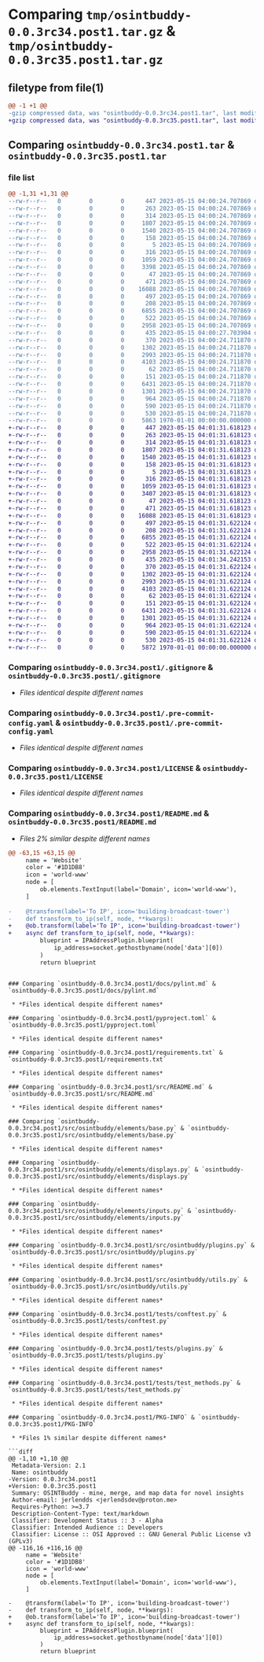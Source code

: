 # Comparing `tmp/osintbuddy-0.0.3rc34.post1.tar.gz` & `tmp/osintbuddy-0.0.3rc35.post1.tar.gz`

## filetype from file(1)

```diff
@@ -1 +1 @@
-gzip compressed data, was "osintbuddy-0.0.3rc34.post1.tar", last modified: Fri Jan  1 00:00:00 2016, max compression
+gzip compressed data, was "osintbuddy-0.0.3rc35.post1.tar", last modified: Fri Jan  1 00:00:00 2016, max compression
```

## Comparing `osintbuddy-0.0.3rc34.post1.tar` & `osintbuddy-0.0.3rc35.post1.tar`

### file list

```diff
@@ -1,31 +1,31 @@
--rw-r--r--   0        0        0      447 2023-05-15 04:00:24.707869 osintbuddy-0.0.3rc34.post1/.github/workflows/CI.yml
--rw-r--r--   0        0        0      263 2023-05-15 04:00:24.707869 osintbuddy-0.0.3rc34.post1/.github/workflows/publish.yml
--rw-r--r--   0        0        0      314 2023-05-15 04:00:24.707869 osintbuddy-0.0.3rc34.post1/.github/workflows/semantic-pr-check.yml
--rw-r--r--   0        0        0     1807 2023-05-15 04:00:24.707869 osintbuddy-0.0.3rc34.post1/.gitignore
--rw-r--r--   0        0        0     1540 2023-05-15 04:00:24.707869 osintbuddy-0.0.3rc34.post1/.pre-commit-config.yaml
--rw-r--r--   0        0        0      158 2023-05-15 04:00:24.707869 osintbuddy-0.0.3rc34.post1/.pypirc
--rw-r--r--   0        0        0        5 2023-05-15 04:00:24.707869 osintbuddy-0.0.3rc34.post1/CODE_OF_CONDUCT.md
--rw-r--r--   0        0        0      316 2023-05-15 04:00:24.707869 osintbuddy-0.0.3rc34.post1/Dockerfile
--rw-r--r--   0        0        0     1059 2023-05-15 04:00:24.707869 osintbuddy-0.0.3rc34.post1/LICENSE
--rw-r--r--   0        0        0     3398 2023-05-15 04:00:24.707869 osintbuddy-0.0.3rc34.post1/README.md
--rw-r--r--   0        0        0       47 2023-05-15 04:00:24.707869 osintbuddy-0.0.3rc34.post1/docs/developer.md
--rw-r--r--   0        0        0      471 2023-05-15 04:00:24.707869 osintbuddy-0.0.3rc34.post1/docs/pre-commit-config.md
--rw-r--r--   0        0        0    16088 2023-05-15 04:00:24.707869 osintbuddy-0.0.3rc34.post1/docs/pylint.md
--rw-r--r--   0        0        0      497 2023-05-15 04:00:24.707869 osintbuddy-0.0.3rc34.post1/docs/pyproject.md
--rw-r--r--   0        0        0      208 2023-05-15 04:00:24.707869 osintbuddy-0.0.3rc34.post1/docs/workflows.md
--rw-r--r--   0        0        0     6855 2023-05-15 04:00:24.707869 osintbuddy-0.0.3rc34.post1/pyproject.toml
--rw-r--r--   0        0        0      522 2023-05-15 04:00:24.707869 osintbuddy-0.0.3rc34.post1/requirements.txt
--rw-r--r--   0        0        0     2958 2023-05-15 04:00:24.707869 osintbuddy-0.0.3rc34.post1/src/README.md
--rw-r--r--   0        0        0      435 2023-05-15 04:00:27.703904 osintbuddy-0.0.3rc34.post1/src/osintbuddy/__init__.py
--rw-r--r--   0        0        0      370 2023-05-15 04:00:24.711870 osintbuddy-0.0.3rc34.post1/src/osintbuddy/elements/__init__.py
--rw-r--r--   0        0        0     1302 2023-05-15 04:00:24.711870 osintbuddy-0.0.3rc34.post1/src/osintbuddy/elements/base.py
--rw-r--r--   0        0        0     2993 2023-05-15 04:00:24.711870 osintbuddy-0.0.3rc34.post1/src/osintbuddy/elements/displays.py
--rw-r--r--   0        0        0     4103 2023-05-15 04:00:24.711870 osintbuddy-0.0.3rc34.post1/src/osintbuddy/elements/inputs.py
--rw-r--r--   0        0        0       62 2023-05-15 04:00:24.711870 osintbuddy-0.0.3rc34.post1/src/osintbuddy/entities/INDEX.md
--rw-r--r--   0        0        0      151 2023-05-15 04:00:24.711870 osintbuddy-0.0.3rc34.post1/src/osintbuddy/errors.py
--rw-r--r--   0        0        0     6431 2023-05-15 04:00:24.711870 osintbuddy-0.0.3rc34.post1/src/osintbuddy/plugins.py
--rw-r--r--   0        0        0     1301 2023-05-15 04:00:24.711870 osintbuddy-0.0.3rc34.post1/src/osintbuddy/utils.py
--rw-r--r--   0        0        0      964 2023-05-15 04:00:24.711870 osintbuddy-0.0.3rc34.post1/tests/conftest.py
--rw-r--r--   0        0        0      590 2023-05-15 04:00:24.711870 osintbuddy-0.0.3rc34.post1/tests/plugins.py
--rw-r--r--   0        0        0      530 2023-05-15 04:00:24.711870 osintbuddy-0.0.3rc34.post1/tests/test_methods.py
--rw-r--r--   0        0        0     5863 1970-01-01 00:00:00.000000 osintbuddy-0.0.3rc34.post1/PKG-INFO
+-rw-r--r--   0        0        0      447 2023-05-15 04:01:31.618123 osintbuddy-0.0.3rc35.post1/.github/workflows/CI.yml
+-rw-r--r--   0        0        0      263 2023-05-15 04:01:31.618123 osintbuddy-0.0.3rc35.post1/.github/workflows/publish.yml
+-rw-r--r--   0        0        0      314 2023-05-15 04:01:31.618123 osintbuddy-0.0.3rc35.post1/.github/workflows/semantic-pr-check.yml
+-rw-r--r--   0        0        0     1807 2023-05-15 04:01:31.618123 osintbuddy-0.0.3rc35.post1/.gitignore
+-rw-r--r--   0        0        0     1540 2023-05-15 04:01:31.618123 osintbuddy-0.0.3rc35.post1/.pre-commit-config.yaml
+-rw-r--r--   0        0        0      158 2023-05-15 04:01:31.618123 osintbuddy-0.0.3rc35.post1/.pypirc
+-rw-r--r--   0        0        0        5 2023-05-15 04:01:31.618123 osintbuddy-0.0.3rc35.post1/CODE_OF_CONDUCT.md
+-rw-r--r--   0        0        0      316 2023-05-15 04:01:31.618123 osintbuddy-0.0.3rc35.post1/Dockerfile
+-rw-r--r--   0        0        0     1059 2023-05-15 04:01:31.618123 osintbuddy-0.0.3rc35.post1/LICENSE
+-rw-r--r--   0        0        0     3407 2023-05-15 04:01:31.618123 osintbuddy-0.0.3rc35.post1/README.md
+-rw-r--r--   0        0        0       47 2023-05-15 04:01:31.618123 osintbuddy-0.0.3rc35.post1/docs/developer.md
+-rw-r--r--   0        0        0      471 2023-05-15 04:01:31.618123 osintbuddy-0.0.3rc35.post1/docs/pre-commit-config.md
+-rw-r--r--   0        0        0    16088 2023-05-15 04:01:31.618123 osintbuddy-0.0.3rc35.post1/docs/pylint.md
+-rw-r--r--   0        0        0      497 2023-05-15 04:01:31.622124 osintbuddy-0.0.3rc35.post1/docs/pyproject.md
+-rw-r--r--   0        0        0      208 2023-05-15 04:01:31.622124 osintbuddy-0.0.3rc35.post1/docs/workflows.md
+-rw-r--r--   0        0        0     6855 2023-05-15 04:01:31.622124 osintbuddy-0.0.3rc35.post1/pyproject.toml
+-rw-r--r--   0        0        0      522 2023-05-15 04:01:31.622124 osintbuddy-0.0.3rc35.post1/requirements.txt
+-rw-r--r--   0        0        0     2958 2023-05-15 04:01:31.622124 osintbuddy-0.0.3rc35.post1/src/README.md
+-rw-r--r--   0        0        0      435 2023-05-15 04:01:34.242153 osintbuddy-0.0.3rc35.post1/src/osintbuddy/__init__.py
+-rw-r--r--   0        0        0      370 2023-05-15 04:01:31.622124 osintbuddy-0.0.3rc35.post1/src/osintbuddy/elements/__init__.py
+-rw-r--r--   0        0        0     1302 2023-05-15 04:01:31.622124 osintbuddy-0.0.3rc35.post1/src/osintbuddy/elements/base.py
+-rw-r--r--   0        0        0     2993 2023-05-15 04:01:31.622124 osintbuddy-0.0.3rc35.post1/src/osintbuddy/elements/displays.py
+-rw-r--r--   0        0        0     4103 2023-05-15 04:01:31.622124 osintbuddy-0.0.3rc35.post1/src/osintbuddy/elements/inputs.py
+-rw-r--r--   0        0        0       62 2023-05-15 04:01:31.622124 osintbuddy-0.0.3rc35.post1/src/osintbuddy/entities/INDEX.md
+-rw-r--r--   0        0        0      151 2023-05-15 04:01:31.622124 osintbuddy-0.0.3rc35.post1/src/osintbuddy/errors.py
+-rw-r--r--   0        0        0     6431 2023-05-15 04:01:31.622124 osintbuddy-0.0.3rc35.post1/src/osintbuddy/plugins.py
+-rw-r--r--   0        0        0     1301 2023-05-15 04:01:31.622124 osintbuddy-0.0.3rc35.post1/src/osintbuddy/utils.py
+-rw-r--r--   0        0        0      964 2023-05-15 04:01:31.622124 osintbuddy-0.0.3rc35.post1/tests/conftest.py
+-rw-r--r--   0        0        0      590 2023-05-15 04:01:31.622124 osintbuddy-0.0.3rc35.post1/tests/plugins.py
+-rw-r--r--   0        0        0      530 2023-05-15 04:01:31.622124 osintbuddy-0.0.3rc35.post1/tests/test_methods.py
+-rw-r--r--   0        0        0     5872 1970-01-01 00:00:00.000000 osintbuddy-0.0.3rc35.post1/PKG-INFO
```

### Comparing `osintbuddy-0.0.3rc34.post1/.gitignore` & `osintbuddy-0.0.3rc35.post1/.gitignore`

 * *Files identical despite different names*

### Comparing `osintbuddy-0.0.3rc34.post1/.pre-commit-config.yaml` & `osintbuddy-0.0.3rc35.post1/.pre-commit-config.yaml`

 * *Files identical despite different names*

### Comparing `osintbuddy-0.0.3rc34.post1/LICENSE` & `osintbuddy-0.0.3rc35.post1/LICENSE`

 * *Files identical despite different names*

### Comparing `osintbuddy-0.0.3rc34.post1/README.md` & `osintbuddy-0.0.3rc35.post1/README.md`

 * *Files 2% similar despite different names*

```diff
@@ -63,15 +63,15 @@
     name = 'Website'
     color = '#1D1DB8'
     icon = 'world-www'
     node = [
         ob.elements.TextInput(label='Domain', icon='world-www'),
     ]
 
-    @transform(label='To IP', icon='building-broadcast-tower')
-    def transform_to_ip(self, node, **kwargs):
+    @ob.transform(label='To IP', icon='building-broadcast-tower')
+    async def transform_to_ip(self, node, **kwargs):
         blueprint = IPAddressPlugin.blueprint(
             ip_address=socket.gethostbyname(node['data'][0])
         )
         return blueprint
 ```
```

### Comparing `osintbuddy-0.0.3rc34.post1/docs/pylint.md` & `osintbuddy-0.0.3rc35.post1/docs/pylint.md`

 * *Files identical despite different names*

### Comparing `osintbuddy-0.0.3rc34.post1/pyproject.toml` & `osintbuddy-0.0.3rc35.post1/pyproject.toml`

 * *Files identical despite different names*

### Comparing `osintbuddy-0.0.3rc34.post1/requirements.txt` & `osintbuddy-0.0.3rc35.post1/requirements.txt`

 * *Files identical despite different names*

### Comparing `osintbuddy-0.0.3rc34.post1/src/README.md` & `osintbuddy-0.0.3rc35.post1/src/README.md`

 * *Files identical despite different names*

### Comparing `osintbuddy-0.0.3rc34.post1/src/osintbuddy/elements/base.py` & `osintbuddy-0.0.3rc35.post1/src/osintbuddy/elements/base.py`

 * *Files identical despite different names*

### Comparing `osintbuddy-0.0.3rc34.post1/src/osintbuddy/elements/displays.py` & `osintbuddy-0.0.3rc35.post1/src/osintbuddy/elements/displays.py`

 * *Files identical despite different names*

### Comparing `osintbuddy-0.0.3rc34.post1/src/osintbuddy/elements/inputs.py` & `osintbuddy-0.0.3rc35.post1/src/osintbuddy/elements/inputs.py`

 * *Files identical despite different names*

### Comparing `osintbuddy-0.0.3rc34.post1/src/osintbuddy/plugins.py` & `osintbuddy-0.0.3rc35.post1/src/osintbuddy/plugins.py`

 * *Files identical despite different names*

### Comparing `osintbuddy-0.0.3rc34.post1/src/osintbuddy/utils.py` & `osintbuddy-0.0.3rc35.post1/src/osintbuddy/utils.py`

 * *Files identical despite different names*

### Comparing `osintbuddy-0.0.3rc34.post1/tests/conftest.py` & `osintbuddy-0.0.3rc35.post1/tests/conftest.py`

 * *Files identical despite different names*

### Comparing `osintbuddy-0.0.3rc34.post1/tests/plugins.py` & `osintbuddy-0.0.3rc35.post1/tests/plugins.py`

 * *Files identical despite different names*

### Comparing `osintbuddy-0.0.3rc34.post1/tests/test_methods.py` & `osintbuddy-0.0.3rc35.post1/tests/test_methods.py`

 * *Files identical despite different names*

### Comparing `osintbuddy-0.0.3rc34.post1/PKG-INFO` & `osintbuddy-0.0.3rc35.post1/PKG-INFO`

 * *Files 1% similar despite different names*

```diff
@@ -1,10 +1,10 @@
 Metadata-Version: 2.1
 Name: osintbuddy
-Version: 0.0.3rc34.post1
+Version: 0.0.3rc35.post1
 Summary: OSINTBuddy - mine, merge, and map data for novel insights
 Author-email: jerlendds <jerlendsdev@proton.me>
 Requires-Python: >=3.7
 Description-Content-Type: text/markdown
 Classifier: Development Status :: 3 - Alpha
 Classifier: Intended Audience :: Developers
 Classifier: License :: OSI Approved :: GNU General Public License v3 (GPLv3)
@@ -116,16 +116,16 @@
     name = 'Website'
     color = '#1D1DB8'
     icon = 'world-www'
     node = [
         ob.elements.TextInput(label='Domain', icon='world-www'),
     ]
 
-    @transform(label='To IP', icon='building-broadcast-tower')
-    def transform_to_ip(self, node, **kwargs):
+    @ob.transform(label='To IP', icon='building-broadcast-tower')
+    async def transform_to_ip(self, node, **kwargs):
         blueprint = IPAddressPlugin.blueprint(
             ip_address=socket.gethostbyname(node['data'][0])
         )
         return blueprint
 ```
```

